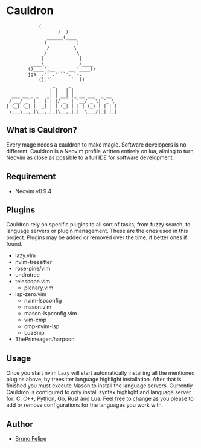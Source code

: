 # Cauldron


			    (
	                   )  )
	               ______(____
	              (___________)
	               /         \
	              /           \
	             |             |				
	         ____\             /____
	        ()____'.__     __.'____()
	        jgs  .'` .'```'. `-.
	            ().'`       `'.()
                     _     _                 
                    | |   | |                
      ___ __ _ _   _| | __| |_ __ ___  _ __  
     / __/ _` | | | | |/ _` | '__/ _ \| '_ \ 
    | (_| (_| | |_| | | (_| | | | (_) | | | |
     \___\__,_|\__,_|_|\__,_|_|  \___/|_| |_|


## What is Cauldron?

Every mage needs a cauldron to make magic. Software developers is no different.
Cauldron is a Neovim profile written entirely on lua, aiming to turn Neovim as close as possible to a full IDE for software development.

## Requirement

- Neovim v0.9.4

## Plugins

Cauldron rely on specific plugins to all sort of tasks, from fuzzy search, to language servers or plugin management.
These are the ones used in this project. Plugins may be added or removed over the time, if better ones if found.

 - lazy.vim
 - nvim-treesitter
 - rose-pine/vim
 - undrotree
 - telescope.vim
	 - plenary.vim
- lsp-zero.vim
	- nvim-lspconfig
	- mason.vim
	- mason-lspconfig.vim
	- vim-cmp
	- cmp-nvim-lsp
	- LuaSnip
- ThePrimeagen/harpoon

## Usage

Once you start nvim Lazy will start automatically installing all the mentioned plugins above, by treesitter language highlight installation.
After that is finished you must execute Mason to install the language servers.
Currently Cauldron is configured to only install syntax highlight and language server for: C, C++, Python, Go, Rust and Lua.
Feel free to change as you please to add or remove configurations for the languages you work with.

## Author
- [Bruno Felipe](https://gitlab.com/bfelipe)
